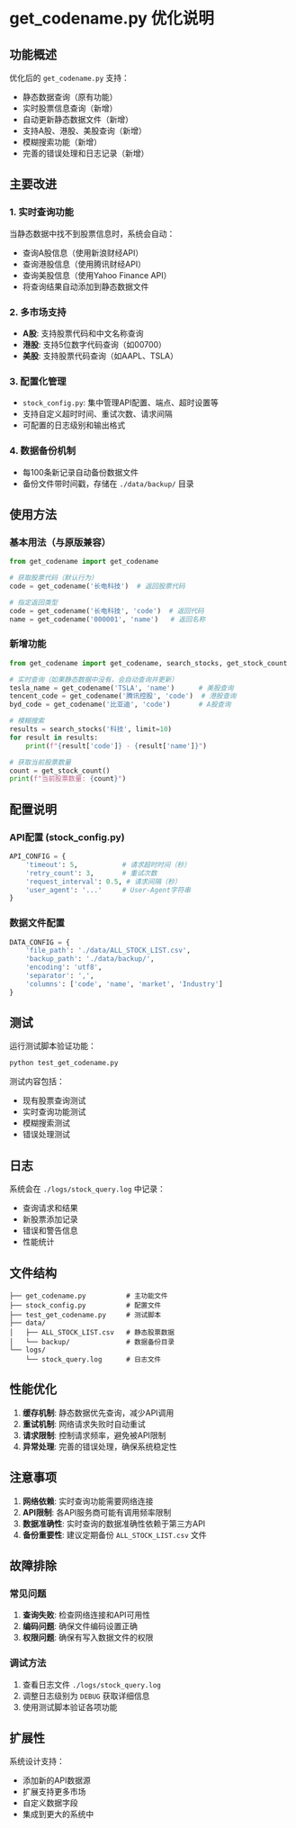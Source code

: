 # get_codename.py 优化说明

## 功能概述

优化后的 `get_codename.py` 支持：
- 静态数据查询（原有功能）
- 实时股票信息查询（新增）
- 自动更新静态数据文件（新增）
- 支持A股、港股、美股查询（新增）
- 模糊搜索功能（新增）
- 完善的错误处理和日志记录（新增）

## 主要改进

### 1. 实时查询功能
当静态数据中找不到股票信息时，系统会自动：
- 查询A股信息（使用新浪财经API）
- 查询港股信息（使用腾讯财经API）
- 查询美股信息（使用Yahoo Finance API）
- 将查询结果自动添加到静态数据文件

### 2. 多市场支持
- **A股**: 支持股票代码和中文名称查询
- **港股**: 支持5位数字代码查询（如00700）
- **美股**: 支持股票代码查询（如AAPL、TSLA）

### 3. 配置化管理
- `stock_config.py`: 集中管理API配置、端点、超时设置等
- 支持自定义超时时间、重试次数、请求间隔
- 可配置的日志级别和输出格式

### 4. 数据备份机制
- 每100条新记录自动备份数据文件
- 备份文件带时间戳，存储在 `./data/backup/` 目录

## 使用方法

### 基本用法（与原版兼容）

```python
from get_codename import get_codename

# 获取股票代码（默认行为）
code = get_codename('长电科技')  # 返回股票代码

# 指定返回类型
code = get_codename('长电科技', 'code')  # 返回代码
name = get_codename('000001', 'name')   # 返回名称
```

### 新增功能

```python
from get_codename import get_codename, search_stocks, get_stock_count

# 实时查询（如果静态数据中没有，会自动查询并更新）
tesla_name = get_codename('TSLA', 'name')      # 美股查询
tencent_code = get_codename('腾讯控股', 'code')  # 港股查询
byd_code = get_codename('比亚迪', 'code')       # A股查询

# 模糊搜索
results = search_stocks('科技', limit=10)
for result in results:
    print(f"{result['code']} - {result['name']}")

# 获取当前股票数量
count = get_stock_count()
print(f"当前股票数量: {count}")
```

## 配置说明

### API配置 (stock_config.py)

```python
API_CONFIG = {
    'timeout': 5,           # 请求超时时间（秒）
    'retry_count': 3,       # 重试次数
    'request_interval': 0.5, # 请求间隔（秒）
    'user_agent': '...'     # User-Agent字符串
}
```

### 数据文件配置

```python
DATA_CONFIG = {
    'file_path': './data/ALL_STOCK_LIST.csv',
    'backup_path': './data/backup/',
    'encoding': 'utf8',
    'separator': ',',
    'columns': ['code', 'name', 'market', 'Industry']
}
```

## 测试

运行测试脚本验证功能：

```bash
python test_get_codename.py
```

测试内容包括：
- 现有股票查询测试
- 实时查询功能测试
- 模糊搜索测试
- 错误处理测试

## 日志

系统会在 `./logs/stock_query.log` 中记录：
- 查询请求和结果
- 新股票添加记录
- 错误和警告信息
- 性能统计

## 文件结构

```
├── get_codename.py          # 主功能文件
├── stock_config.py          # 配置文件
├── test_get_codename.py     # 测试脚本
├── data/
│   ├── ALL_STOCK_LIST.csv   # 静态股票数据
│   └── backup/              # 数据备份目录
└── logs/
    └── stock_query.log      # 日志文件
```

## 性能优化

1. **缓存机制**: 静态数据优先查询，减少API调用
2. **重试机制**: 网络请求失败时自动重试
3. **请求限制**: 控制请求频率，避免被API限制
4. **异常处理**: 完善的错误处理，确保系统稳定性

## 注意事项

1. **网络依赖**: 实时查询功能需要网络连接
2. **API限制**: 各API服务商可能有调用频率限制
3. **数据准确性**: 实时查询的数据准确性依赖于第三方API
4. **备份重要性**: 建议定期备份 `ALL_STOCK_LIST.csv` 文件

## 故障排除

### 常见问题

1. **查询失败**: 检查网络连接和API可用性
2. **编码问题**: 确保文件编码设置正确
3. **权限问题**: 确保有写入数据文件的权限

### 调试方法

1. 查看日志文件 `./logs/stock_query.log`
2. 调整日志级别为 `DEBUG` 获取详细信息
3. 使用测试脚本验证各项功能

## 扩展性

系统设计支持：
- 添加新的API数据源
- 扩展支持更多市场
- 自定义数据字段
- 集成到更大的系统中